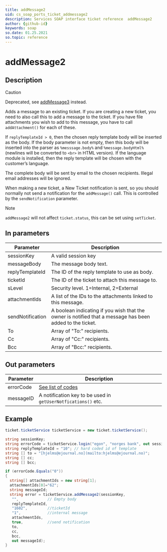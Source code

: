 ```yaml
---
title: addMessage2
uid: cs_soap_ports_ticket_addmessage2
description: Services SOAP interface ticket reference  addMessage2
author: {github-id}
keywords: soap
so.date: 01.25.2021
so.topic: reference
---
```


# addMessage2

## Description

> [!CAUTION]
> Deprecated, see [addMessage3][2] instead.

Adds a message to an existing ticket. If you are creating a new ticket, you need to also call this to add a message to the ticket. If you have file attachments you wish to add to this message, you have to call `addAttachment()` for each of these.

If `replyTemplateId > 0`, then the chosen reply template body will be inserted as the body. If the body parameter is not empty, then this body will be inserted into the parser as `%messsage.body%` and `%message.bodyHtml%` (newlines will be converted to `<br>` in HTML version). If the language module is installed, then the reply template will be chosen with the customer’s language.

The complete body will be sent by email to the chosen recipients. Illegal email addresses will be ignored.

When making a new ticket, a New Ticket notification is sent, so you should normally not send a notification for the `addMessage()` call. This is controlled by the `sendNotification` parameter.

> [!NOTE]
> `addMessage2` will not affect `ticket.status`, this can be set using `setTicket`.

## In parameters

| Parameter | Description |
|---|---|
| sessionKey | A valid session key |
| messageBody | The message body text. |
| replyTemplateId | The ID of the reply template to use as body. |
| ticketId | The ID of the ticket to attach this message to. |
| sLevel | Security level. 1=Internal, 2=External |
| attachmentIds | A list of the IDs to the attachments linked to this message. |
| sendNotification | A boolean indicating if you wish that the owner is notified that a message has been added to the ticket. |
| To | Array of  "To:" recipients. |
| Cc | Array of "Cc:" recipients. |
| Bcc | Array of "Bcc:" recipients. |

## Out parameters

| Parameter | Description |
|---|---|
| errorCode | [See list of codes][1] |
| messageID | A notification key to be used in `getUserNotfications()` etc. |

## Example

```csharp
ticket.ticketService ticketService = new ticket.ticketService();

string sessionKey;
string errorCode = ticketService.login("egon", "norges bank", out sessionKey);
string replyTemplateId = "10"; // hard coded id of template
string [] to = "[hjelms@ejournal.no](mailto:hjelms@ejournal.no)";
string [] cc;
string [] bcc;

if (errorCode.Equals("0"))
{
  string[] attachmentIds = new string[1];
  attachmentIds[0]="62";
  string messageId;
  string error = ticketService.addMessage2(sessionKey,
   "",             // Empty body
   replyTemplateId,
   "1602",         //ticketId
   "1",            //internal message  
   attachmentIds, 
   true,           //send notification
   to,
   cc,
   bcc,
   out messageId);
}
```

<!-- Referenced links -->
[2]: addMessage3.md
[1]: ../../error-codes.md
